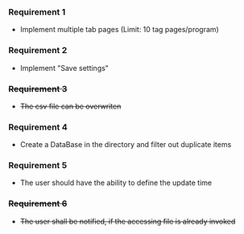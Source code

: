 ### Requirement 1
* Implement multiple tab pages (Limit: 10 tag pages/program)

### Requirement 2
* Implement "Save settings"

### ~~Requirement 3~~
* ~~The csv file can be overwriten~~

### Requirement 4
* Create a DataBase in the directory and filter out duplicate items

### Requirement 5
* The user should have the ability to define the update time

### ~~Requirement 6~~
* ~~The user shall be notified, if the accessing file is already invoked~~